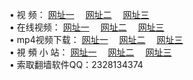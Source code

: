 &#8226; 视 频：
<a href="http://nb33.ga/tv/" target="_blank">网址一</a>
　<a href="http://css22.gq/tv/" target="_blank">网址二</a>
　<a href="http://ph26.ga/" target="_blank">网址三</a><br />
&#8226; 在线视频：
<a href="http://nb33.ga/tv/" target="_blank">网址一</a>
　<a href="http://css22.gq/tv/" target="_blank">网址二</a>
　<a href="http://ph26.ga/tv/" target="_blank">网址三</a><br />
&#8226; mp4视频下载：
<a href="http://nb33.ga/mp4/" target="_blank">网址一</a>
　<a href="http://css22.gq/mp4/" target="_blank">网址二</a>
　<a href="http://ph26.ga/mp4/" target="_blank">网址三</a><br />
&#8226; 視 頻 小 站：
<a href="http://ms52.ml/" target="_blank">网址一</a>
　<a href="http://css22.gq" target="_blank">网址二</a>
　<a href="http://ph26.ga/" target="_blank">网址三</a>
<br />
&#8226; 索取翻墙软件QQ：2328134374<br />
